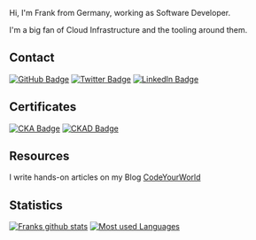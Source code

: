 Hi, I'm Frank from Germany, working as Software Developer.

I'm a big fan of Cloud Infrastructure and the tooling around them.

## Contact

[![GitHub Badge](https://img.shields.io/badge/-GitHub-000?style=flat&logo=Github&logoColor=white)](https://github.com/fjogeleit)
[![Twitter Badge](https://img.shields.io/badge/-Twitter-1ca0f1?style=flat&logo=twitter&logoColor=white&link=https://twitter.com/FrankJogeleit)](https://twitter.com/FrankJogeleit)
[![LinkedIn Badge](https://img.shields.io/badge/-LinkedIn-0077b5?style=flat&logo=linkedin&logoColor=white&link=https://www.linkedin.com/in/frank-jogeleit-a9a91bb9/)](https://www.linkedin.com/in/frank-jogeleit-a9a91bb9/)

## Certificates

[![CKA Badge](https://img.shields.io/badge/-Certified_Kubernetes_Administrator-326CE5?style=flat&logo=kubernetes&logoColor=white&link=https://www.credly.com/badges/21e0b812-09ff-4095-ad2a-0143911a7733/public_url)](https://www.credly.com/badges/21e0b812-09ff-4095-ad2a-0143911a7733/public_url)
[![CKAD Badge](https://img.shields.io/badge/-Certified_Kubernetes_Application_Developer-326CE5?style=flat&logo=kubernetes&logoColor=white&link=https://www.credly.com/badges/93632666-4c3a-4e1f-8f87-6057775250fe/public_url)](https://www.credly.com/badges/93632666-4c3a-4e1f-8f87-6057775250fe/public_url)

## Resources

I write hands-on articles on my Blog [CodeYourWorld](https://blog.webdev-jogeleit.de/)

## Statistics

[![Franks github stats](https://github-readme-stats.vercel.app/api?username=fjogeleit&show_icons=true&theme=dark)](https://github.com/fjogeleit)
[![Most used Languages](https://github-readme-stats.vercel.app/api/top-langs/?username=fjogeleit&hide=html&layout=compact&theme=dark)](https://github-readme-stats.vercel.app/api/top-langs/?username=fjogeleit&hide=html&layout=compact&theme=dark)

